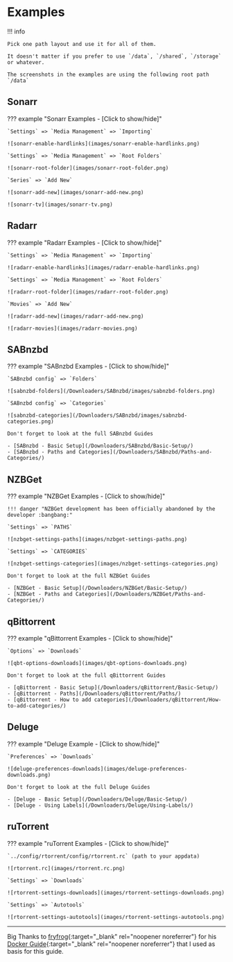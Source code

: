 # Examples

!!! info

    Pick one path layout and use it for all of them.

    It doesn't matter if you prefer to use `/data`, `/shared`, `/storage` or whatever.

    The screenshots in the examples are using the following root path `/data`

## Sonarr

??? example "Sonarr Examples - [Click to show/hide]"

    `Settings` => `Media Management` => `Importing`

    ![sonarr-enable-hardlinks](images/sonarr-enable-hardlinks.png)

    `Settings` => `Media Management` => `Root Folders`

    ![sonarr-root-folder](images/sonarr-root-folder.png)

    `Series` => `Add New`

    ![sonarr-add-new](images/sonarr-add-new.png)

    ![sonarr-tv](images/sonarr-tv.png)

## Radarr

??? example "Radarr Examples - [Click to show/hide]"

    `Settings` => `Media Management` => `Importing`

    ![radarr-enable-hardlinks](images/radarr-enable-hardlinks.png)

    `Settings` => `Media Management` => `Root Folders`

    ![radarr-root-folder](images/radarr-root-folder.png)

    `Movies` => `Add New`

    ![radarr-add-new](images/radarr-add-new.png)

    ![radarr-movies](images/radarr-movies.png)

## SABnzbd

??? example "SABnzbd Examples - [Click to show/hide]"

    `SABnzbd config` => `Folders`

    ![sabnzbd-folders](/Downloaders/SABnzbd/images/sabnzbd-folders.png)

    `SABnzbd config` => `Categories`

    ![sabnzbd-categories](/Downloaders/SABnzbd/images/sabnzbd-categories.png)

    Don't forget to look at the full SABnzbd Guides

    - [SABnzbd - Basic Setup](/Downloaders/SABnzbd/Basic-Setup/)
    - [SABnzbd - Paths and Categories](/Downloaders/SABnzbd/Paths-and-Categories/)

## NZBGet

??? example "NZBGet Examples - [Click to show/hide]"

    !!! danger "NZBGet development has been officially abandoned by the developer :bangbang:"

    `Settings` => `PATHS`

    ![nzbget-settings-paths](images/nzbget-settings-paths.png)

    `Settings` => `CATEGORIES`

    ![nzbget-settings-categories](images/nzbget-settings-categories.png)

    Don't forget to look at the full NZBGet Guides

    - [NZBGet - Basic Setup](/Downloaders/NZBGet/Basic-Setup/)
    - [NZBGet - Paths and Categories](/Downloaders/NZBGet/Paths-and-Categories/)

## qBittorrent

??? example "qBittorrent Examples - [Click to show/hide]"

    `Options` => `Downloads`

    ![qbt-options-downloads](images/qbt-options-downloads.png)

    Don't forget to look at the full qBittorrent Guides

    - [qBittorrent - Basic Setup](/Downloaders/qBittorrent/Basic-Setup/)
    - [qBittorrent - Paths](/Downloaders/qBittorrent/Paths/)
    - [qBittorrent - How to add categories](/Downloaders/qBittorrent/How-to-add-categories/)

## Deluge

??? example "Deluge Example - [Click to show/hide]"

    `Preferences` => `Downloads`

    ![deluge-preferences-downloads](images/deluge-preferences-downloads.png)

    Don't forget to look at the full Deluge Guides

    - [Deluge - Basic Setup](/Downloaders/Deluge/Basic-Setup/)
    - [Deluge - Using Labels](/Downloaders/Deluge/Using-Labels/)

## ruTorrent

??? example "ruTorrent Examples - [Click to show/hide]"

    `../config/rtorrent/config/rtorrent.rc` (path to your appdata)

    ![rtorrent.rc](images/rtorrent.rc.png)

    `Settings` => `Downloads`

    ![rtorrent-settings-downloads](images/rtorrent-settings-downloads.png)

    `Settings` => `Autotools`

    ![rtorrent-settings-autotools](images/rtorrent-settings-autotools.png)

------

Big Thanks to [fryfrog](https://github.com/fryfrog){:target="_blank" rel="noopener noreferrer"} for his [Docker Guide](https://wiki.servarr.com/docker-guide){:target="_blank" rel="noopener noreferrer"} that I used as basis for this guide.
